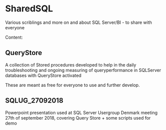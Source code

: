 # SharedSQL
Various scriblings and more on and about SQL Server/BI - to share with everyone

Content:

QueryStore 
---------- 
A collection of Stored procedures developed to help in the daily troubleshooting and ongoing measuring of queryperformance in SQLServer databases with QueryStore activated

These are meant as free for everyone to use and further develop.

SQLUG_27092018
--------------
Powerpoint presentation used at SQL Server Usergroup Denmark meeting 27th of september 2018, covering Query Store + some scripts used for demo
